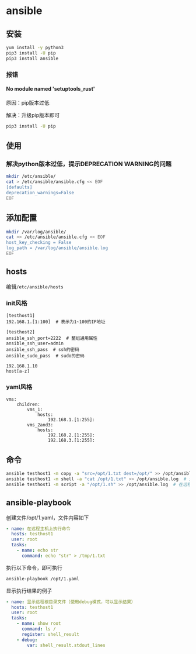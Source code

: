 # ansible

## 安装

``` bash
yum install -y python3
pip3 install -U pip
pip3 install ansible
```

### 报错

#### No module named 'setuptools_rust'

原因：pip版本过低

解决：升级pip版本即可

``` bash
pip3 install -U pip 
```

## 使用

### 解决python版本过低，提示DEPRECATION WARNING的问题

``` bash
mkdir /etc/ansible/
cat > /etc/ansible/ansible.cfg << EOF
[defaults]
deprecation_warnings=False
EOF
```

## 添加配置

``` bash
mkdir /var/log/ansible/
cat >> /etc/ansible/ansible.cfg << EOF
host_key_checking = False
log_path = /var/log/ansible/ansible.log
EOF

```

## hosts

编辑`/etc/ansible/hosts`

### init风格

``` config
[testhost1]
192.168.1.[1:100]  # 表示为1~100的IP地址

[testhost2]
ansible_ssh_port=2222  # 整组通用属性
ansible_ssh_user=admin
ansible_ssh_pass  # ssh的密码
ansible_sudo_pass  # sudo的密码

192.168.1.10
host[a-z]
```

### yaml风格

``` config
vms:
    children:
        vms_1:
            hosts:
                192.168.1.[1:255]:
        vms_2and3:
            hosts:
                192.168.2.[1:255]:
                192.168.3.[1:255]:
```

## 命令

``` bash
ansible testhost1 -m copy -a "src=/opt/1.txt dest=/opt/" >> /opt/ansible.log  # 将本机文件1.txt拷贝到 testhost1主机中
ansible testhost1 -m shell -a "cat /opt/1.txt" >> /opt/ansible.log  # 查看testhost1主机上 /opt/1.txt 文件
ansible testhost1 -m script -a "/opt/1.sh" >> /opt/ansible.log  # 在远程主机上执行脚本 /opt/1.sh
```

## ansible-playbook

创建文件/opt/1.yaml，文件内容如下

``` yaml
- name: 在远程主机上执行命令
  hosts: testhost1
  user: root
  tasks:
    - name: echo str
      command: echo "str" > /tmp/1.txt
````

执行以下命令，即可执行

``` bash
ansible-playbook /opt/1.yaml
```

显示执行结果的例子

``` yaml
- name: 显示远程根目录文件（使用debug模式，可以显示结果）
  hosts: testhost1
  user: root
  tasks:
    - name: show root
      command: ls /
      register: shell_result
    - debug:
        var: shell_result.stdout_lines
```